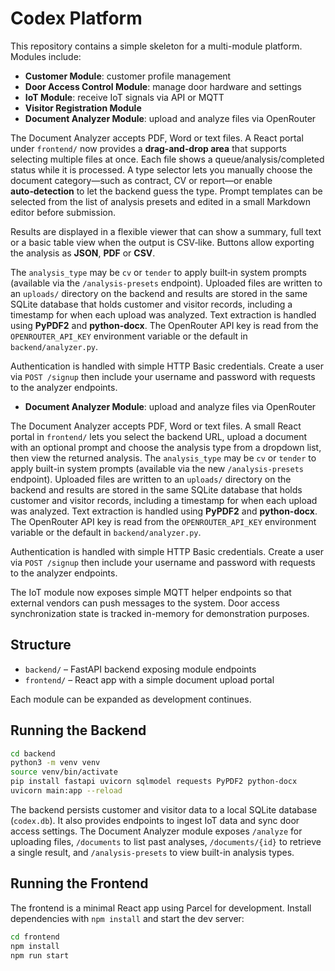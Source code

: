 # Codex Platform
This repository contains a simple skeleton for a multi-module platform. Modules include:

- **Customer Module**: customer profile management
- **Door Access Control Module**: manage door hardware and settings
- **IoT Module**: receive IoT signals via API or MQTT
- **Visitor Registration Module**
- **Document Analyzer Module**: upload and analyze files via OpenRouter

The Document Analyzer accepts PDF, Word or text files. A React portal under
`frontend/` now provides a **drag‑and‑drop area** that supports selecting
multiple files at once. Each file shows a queue/analysis/completed status while
it is processed. A type selector lets you manually choose the document
category—such as contract, CV or report—or enable **auto‑detection** to let the
backend guess the type. Prompt templates can be selected from the list of
analysis presets and edited in a small Markdown editor before submission.

Results are displayed in a flexible viewer that can show a summary, full text or
a basic table view when the output is CSV‑like. Buttons allow exporting the
analysis as **JSON**, **PDF** or **CSV**.

The `analysis_type` may be `cv` or `tender` to apply built‑in system prompts
(available via the `/analysis-presets` endpoint). Uploaded files are written to
an `uploads/` directory on the backend and results are stored in the same SQLite
database that holds customer and visitor records, including a timestamp for when
each upload was analyzed. Text extraction is handled using **PyPDF2** and
**python-docx**. The OpenRouter API key is read from the `OPENROUTER_API_KEY`
environment variable or the default in `backend/analyzer.py`.

Authentication is handled with simple HTTP Basic credentials. Create a user via
`POST /signup` then include your username and password with requests to the
analyzer endpoints.

- **Document Analyzer Module**: upload and analyze files via OpenRouter

The Document Analyzer accepts PDF, Word or text files. A small React portal in
`frontend/` lets you select the backend URL, upload a document with an optional
prompt and choose the analysis type from a dropdown list, then view the returned
analysis. The `analysis_type` may be `cv` or `tender` to apply built-in system
prompts (available via the new
`/analysis-presets` endpoint). Uploaded files are written to an `uploads/`
directory on the backend and results are stored in the same SQLite database that
holds customer and visitor records, including a timestamp for when each upload
was analyzed. Text extraction is handled using **PyPDF2**
and **python-docx**. The OpenRouter API key is read from the
`OPENROUTER_API_KEY` environment variable or the default in
`backend/analyzer.py`.

Authentication is handled with simple HTTP Basic credentials. Create a user via
`POST /signup` then include your username and password with requests to the
analyzer endpoints.

The IoT module now exposes simple MQTT helper endpoints so that external
vendors can push messages to the system. Door access synchronization state is
tracked in-memory for demonstration purposes.

## Structure

- `backend/` – FastAPI backend exposing module endpoints
- `frontend/` – React app with a simple document upload portal

Each module can be expanded as development continues.

## Running the Backend

```bash
cd backend
python3 -m venv venv
source venv/bin/activate
pip install fastapi uvicorn sqlmodel requests PyPDF2 python-docx
uvicorn main:app --reload
```

The backend persists customer and visitor data to a local SQLite database (`codex.db`). It also provides endpoints to ingest IoT data and sync door access settings.
The Document Analyzer module exposes `/analyze` for uploading files, `/documents` to list past analyses, `/documents/{id}` to retrieve a single result, and `/analysis-presets` to view built-in analysis types.

## Running the Frontend

The frontend is a minimal React app using Parcel for development. Install
dependencies with `npm install` and start the dev server:

```bash
cd frontend
npm install
npm run start
```
